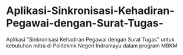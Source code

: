 # Aplikasi-Sinkronisasi-Kehadiran-Pegawai-dengan-Surat-Tugas-
Aplikasi "Sinkronisasi Kehadiran Pegawai dengan Surat Tugas" untuk kebutuhan mitra di Politeknik Negeri Indramayu dalam program MBKM
